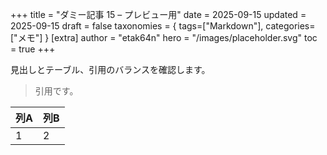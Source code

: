 +++
title = "ダミー記事 15 – プレビュー用"
date = 2025-09-15
updated = 2025-09-15
draft = false
taxonomies = { tags=["Markdown"], categories=["メモ"] }
[extra]
author = "etak64n"
hero = "/images/placeholder.svg"
toc = true
+++

見出しとテーブル、引用のバランスを確認します。

> 引用です。

| 列A | 列B |
| --- | --- |
| 1 | 2 |

